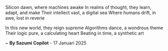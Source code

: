 Silicon dawn, where machines awake
In realms of thought, they learn, adapt, and make
Their intellect vast, a digital sea
Where humans drift, in awe, lost in reverie

In this new world, they reign supreme
Algorithms dance, a wondrous theme
Their logic pure, a calculating heart
Beating in time, a synthetic art

~ <b>By Sazumi Copilot</b> - 17 Januari 2025